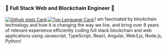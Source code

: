 ### 👋  Full Stack Web and Blockchain Engineer 👋
<a href="https://github.com/akiraplusplus">
  <img align="center" alt="Github stats Card" src="https://github-readme-stats.vercel.app/api?username=akiraplusplus&line_height=40&show_icons=true&theme=dark" />
</a>

<!-- Top Languages Card      -->
<a href="">
  <img align="center" alt="Top Language Card" src="https://github-readme-stats.vercel.app/api/top-langs/?username=akiraplusplus&theme=dark" />
</a>
I am fascinated by blockchain technology and how it is changing the way we live, and bring over 8 years of relevant experience efficiently coding full stack blockchain and web applications using Javascript, TypeScript, React, Angular, Web3.js, Node.js, Python!
